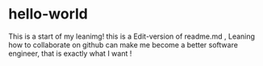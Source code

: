 # hello-world
This is a start of my leanimg!
this is a Edit-version of readme.md , 
Leaning how to collaborate on github can make me become a better software engineer, that is exactly what I want  !
